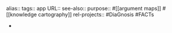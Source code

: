 alias::
tags:: app
URL::
see-also::
purpose:: #[[argument maps]] #[[knowledge cartography]]
rel-projects:: #DiaGnosis #FACTs

-
